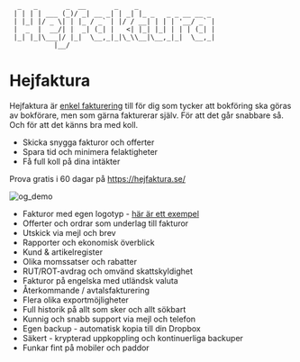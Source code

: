 ```
  _   _       _  __       _    _                   
 | | | | ___ (_)/ _| __ _| | _| |_ _   _ _ __ __ _ 
 | |_| |/ _ \| | |_ / _` | |/ / __| | | | '__/ _` |
 |  _  |  __/| |  _| (_| |   <| |_| |_| | | | (_| |
 |_| |_|\___|/ |_|  \__,_|_|\_\\__|\__,_|_|  \__,_|
           |__/                                    
```

# Hejfaktura

Hejfaktura är [enkel fakturering](https://hejfaktura.se) till för dig som tycker att bokföring ska göras av bokförare, men som gärna fakturerar själv. För att det går snabbare så. Och för att det känns bra med koll.

- Skicka snygga fakturor och offerter
- Spara tid och minimera felaktigheter
- Få full koll på dina intäkter

Prova gratis i 60 dagar på https://hejfaktura.se/

![og_demo](https://github.com/hejfaktura/.github/assets/1999142/a905f19a-3ceb-44b8-99b7-68c55640c608)


- Fakturor med egen logotyp - [här är ett exempel](https://hejfaktura.se/static/sample.pdf)
- Offerter och ordrar som underlag till fakturor
- Utskick via mejl och brev
- Rapporter och ekonomisk överblick
- Kund & artikelregister
- Olika momssatser och rabatter
- RUT/ROT-avdrag och omvänd skattskyldighet
- Fakturor på engelska med utländsk valuta
- Återkommande / avtalsfakturering
- Flera olika exportmöjligheter
- Full historik på allt som sker och allt sökbart
- Kunnig och snabb support via mejl och telefon
- Egen backup - automatisk kopia till din Dropbox
- Säkert - krypterad uppkoppling och kontinuerliga backuper
- Funkar fint på mobiler och paddor
